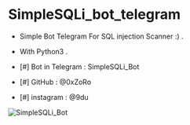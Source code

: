 # SimpleSQLi_bot_telegram

- Simple Bot Telegram For SQL injection Scanner :) .
- With Python3 .

- [#] Bot in Telegram : SimpleSQLi_Bot
- [#] GitHub : @0xZoRo
- [#] instagram : @9du

![SimpleSQLi_Bot](https://l.top4top.io/p_1757lqrrl1.png)
